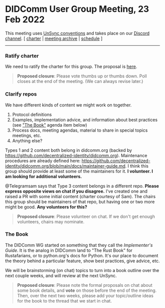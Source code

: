 # DIDComm User Group Meeting, 23 Feb 2022

This meeting uses [UnSync conventions](https://hackmd.io/@dhh1128/Sk5_Gb2J9) and takes place on our [Discord channel](https://discord.gg/eNN4Wns6Jb).
[ [charter](https://github.com/decentralized-identity/didcomm-usergroup/tree/main/charter.md) | [meeting archive](https://github.com/decentralized-identity/didcomm-usergroup/tree/main/meetings/) |  [schedule](https://github.com/decentralized-identity/didcomm-usergroup/tree/main/schedule.md) ]

<hr>

### Ratify charter

We need to ratify the charter for this group. The proposal is [here](https://github.com/decentralized-identity/didcomm-usergroup/pull/2/files?short_path=d22b3d6#diff-d22b3d6550c34594a6e2d6b2148ed17907c5d598b10f407b6fbecf07bf25ea97).

>**Proposed closure**: Please vote thumbs up or thumbs down. Poll closes at the end of the meeting. (We can always revise later.)

### Clarify repos

We have different kinds of content we might work on together.

 1. Protocol definitions
 2. Examples, implementation advice, and information about best practices (see ["The Book"](#the-book) agenda item below)
 3. Process docs, meeting agendas, material to share in special topics meetings, etc.
 4. Anything else?

Types 1 and 2 content both belong in didcomm.org (backed by https://github.com/decentralized-identity/didcomm.org). Maintenance procedures are already defined here: https://github.com/decentralized-identity/didcomm.org/blob/main/docs/maintainer-guide.md. I think this group should provide at least some of the maintainers for it. **I volunteer. I am looking for additional volunteers.**

@Telegramsam says that Type 3 content belongs in a different repo. **Please express opposite views on chat if you disagree.** I've 
created one and raised a PR with some initial content (charter courtesy of Sam). The chairs this group should be maintainers of that repo, but having one or two more might be good. **Any volunteers for this?**

>**Proposed closure**: Please volunteer on chat. If we don't get enough volunteers, chairs may nominate.

### The Book

The DIDComm WG started on something that they call the *Implementer's Guide*. It is the analog in DIDComm land to "The Rust Book" for Rustafarians, or to python.org's docs for Python. It's our place to document the theory behind a particular feature, show best practices, give advice, etc.

We will be brainstorming (on chat) topics to turn into a book outline over the next couple weeks, and will review at the next UnSync.

>**Proposed closure**: Please note the formal proposals on chat about some book details, and **vote** on those before the end of the meeting. Then, over the next two weeks, please add your topic/outline ideas for the book to the thread that we start in chat.